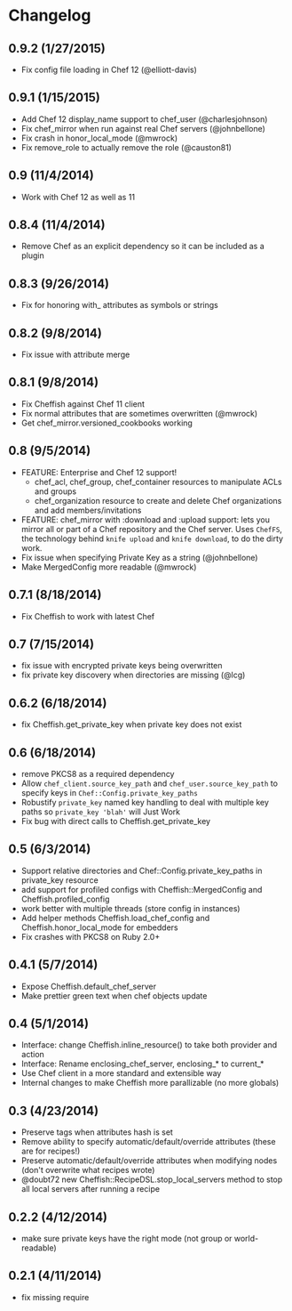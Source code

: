 # Changelog

## 0.9.2 (1/27/2015)

- Fix config file loading in Chef 12 (@elliott-davis)

## 0.9.1 (1/15/2015)

- Add Chef 12 display_name support to chef_user (@charlesjohnson)
- Fix chef_mirror when run against real Chef servers (@johnbellone)
- Fix crash in honor_local_mode (@mwrock)
- Fix remove_role to actually remove the role (@causton81)

## 0.9 (11/4/2014)

- Work with Chef 12 as well as 11

## 0.8.4 (11/4/2014)

- Remove Chef as an explicit dependency so it can be included as a plugin

## 0.8.3 (9/26/2014)

- Fix for honoring with_ attributes as symbols or strings

## 0.8.2 (9/8/2014)

- Fix issue with attribute merge

## 0.8.1 (9/8/2014)

- Fix Cheffish against Chef 11 client
- Fix normal attributes that are sometimes overwritten (@mwrock)
- Get chef_mirror.versioned_cookbooks working

## 0.8 (9/5/2014)

- FEATURE: Enterprise and Chef 12 support!
  - chef_acl, chef_group, chef_container resources to manipulate ACLs and groups
  - chef_organization resource to create and delete Chef organizations and add members/invitations
- FEATURE: chef_mirror with :download and :upload support: lets you mirror all or part of a Chef repository and the Chef server.  Uses `ChefFS`, the technology behind `knife upload` and `knife download`, to do the dirty work.
- Fix issue when specifying Private Key as a string (@johnbellone)
- Make MergedConfig more readable (@mwrock)

## 0.7.1 (8/18/2014)

- Fix Cheffish to work with latest Chef

## 0.7 (7/15/2014)

- fix issue with encrypted private keys being overwritten
- fix private key discovery when directories are missing (@lcg)

## 0.6.2 (6/18/2014)

- fix Cheffish.get_private_key when private key does not exist

## 0.6 (6/18/2014)

- remove PKCS8 as a required dependency
- Allow `chef_client.source_key_path` and `chef_user.source_key_path` to specify keys in `Chef::Config.private_key_paths`
- Robustify `private_key` named key handling to deal with multiple key paths so `private_key 'blah'` will Just Work
- Fix bug with direct calls to Cheffish.get_private_key

## 0.5 (6/3/2014)

- Support relative directories and Chef::Config.private_key_paths in private_key resource
- add support for profiled configs with Cheffish::MergedConfig and Cheffish.profiled_config
- work better with multiple threads (store config in instances)
- Add helper methods Cheffish.load_chef_config and Cheffish.honor_local_mode for embedders
- Fix crashes with PKCS8 on Ruby 2.0+

## 0.4.1 (5/7/2014)

- Expose Cheffish.default_chef_server
- Make prettier green text when chef objects update

## 0.4 (5/1/2014)

- Interface: change Cheffish.inline_resource() to take both provider and action
- Interface: Rename enclosing_chef_server, enclosing_* to current_*
- Use Chef client in a more standard and extensible way
- Internal changes to make Cheffish more parallizable (no more globals)

## 0.3 (4/23/2014)

- Preserve tags when attributes hash is set
- Remove ability to specify automatic/default/override attributes (these are for recipes!)
- Preserve automatic/default/override attributes when modifying nodes (don't overwrite what recipes wrote)
- @doubt72 new Cheffish::RecipeDSL.stop_local_servers method to stop all local servers after running a recipe

## 0.2.2 (4/12/2014)

- make sure private keys have the right mode (not group or world-readable)

## 0.2.1 (4/11/2014)

- fix missing require
